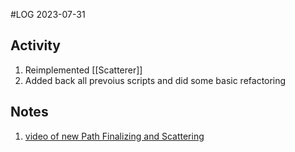 #LOG
2023-07-31

## Activity
1. Reimplemented [[Scatterer]]
2. Added back all prevoius scripts and did some basic refactoring

## Notes
1. [video of new Path Finalizing and Scattering](https://drive.google.com/file/d/1Z-xz_I0UQhqRWhMS1kxntY7Uq4sDUaDT/view?usp=drive_link)